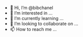 - 👋 Hi, I’m @bibchanel
- 👀 I’m interested in ...
- 🌱 I’m currently learning ...
- 💞️ I’m looking to collaborate on ...
- 📫 How to reach me ...

<!---
bibchanel/bibchanel is a ✨ special ✨ repository because its `README.md` (this file) appears on your GitHub profile.
You can click the Preview link to take a look at your changes.
--->

